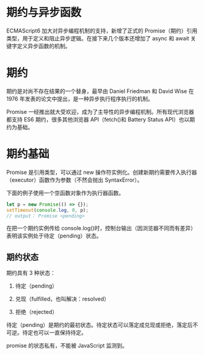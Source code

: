# 期约与异步函数

ECMAScript6 加大对异步编程机制的支持，新增了正式的 Promise（期约）引用类型，用于定义和阻止异步逻辑。在接下来几个版本还增加了 async 和 await 关键字定义异步函数的机制。

# 期约

期约是对尚不存在结果的一个替身，最早由 Daniel Friedman 和 David Wise 在 1976 年发表的论文中提出，是一种异步执行程序执行的机制。

Promise 一经推出就大受欢迎，成为了主导性的异步编程机制。所有现代浏览器都支持 ES6 期约，很多其他浏览器 API（fetch()和 Battery Status API）也以期约为基础。

# 期约基础

Promise 是引用类型，可以通过 new 操作符实例化。创建新期约需要传入执行器（executor）函数作为参数（不然会抛出 SyntaxError）。

下面的例子使用一个空函数对象作为执行器函数。

```javascript
let p = new Promise(() => {});
setTimeout(console.log, 0, p);
// output： Promise <pending>
```

在把一个期约实例传给 console.log()时，控制台输出（因浏览器不同而有差异）表明该实例处于待定（pending）状态。

## 期约状态

期约具有 3 种状态：

1. 待定（pending）

2. 兑现（fulfilled，也叫解决：resolved）

3. 拒绝（rejected）

待定（pending）是期约的最初状态。待定状态可以落定成兑现或拒绝，落定后不可逆。待定也可以一直保持待定。

promise 的状态私有，不能被 JavaScript 监测到。
